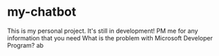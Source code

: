 # my-chatbot
This is my personal project. It's still in development!
PM me for any information that you need 
What is the problem with Microsoft Developer Program? ab
